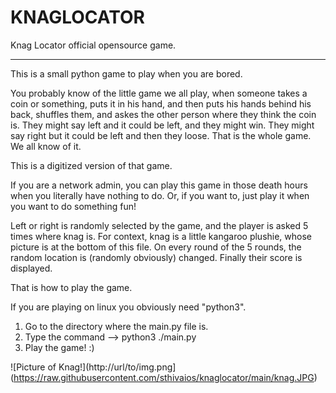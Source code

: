# KNAGLOCATOR

Knag Locator official opensource game.

--------------------------------------------

This is a small python game to play when you are bored.

You probably know of the little game we all play, when someone
takes a coin or something, puts it in his hand, and then
puts his hands behind his back, shuffles them, and askes the other
person where they think the coin is. They might say left and it could be left,
and they might win. They might say right but it could be left and then they
loose. That is the whole game. We all know of it.

This is a digitized version of that game.

If you are a network admin, you can play this game in those death hours when you literally
have nothing to do. Or, if you want to, just play it when you want to do something fun!

Left or right is randomly selected by the game, and the player is asked 5 times where knag is.
For context, knag is a little kangaroo plushie, whose picture is at the bottom of this file.
On every round of the 5 rounds, the random location is (randomly obviously) changed.
Finally their score is displayed.

That is how to play the game.

If you are playing on linux you obviously need "python3".

1) Go to the directory where the main.py file is.
2) Type the command --> python3 ./main.py
3) Play the game! :)

![Picture of Knag!](http://url/to/img.png](https://raw.githubusercontent.com/sthivaios/knaglocator/main/knag.JPG)
